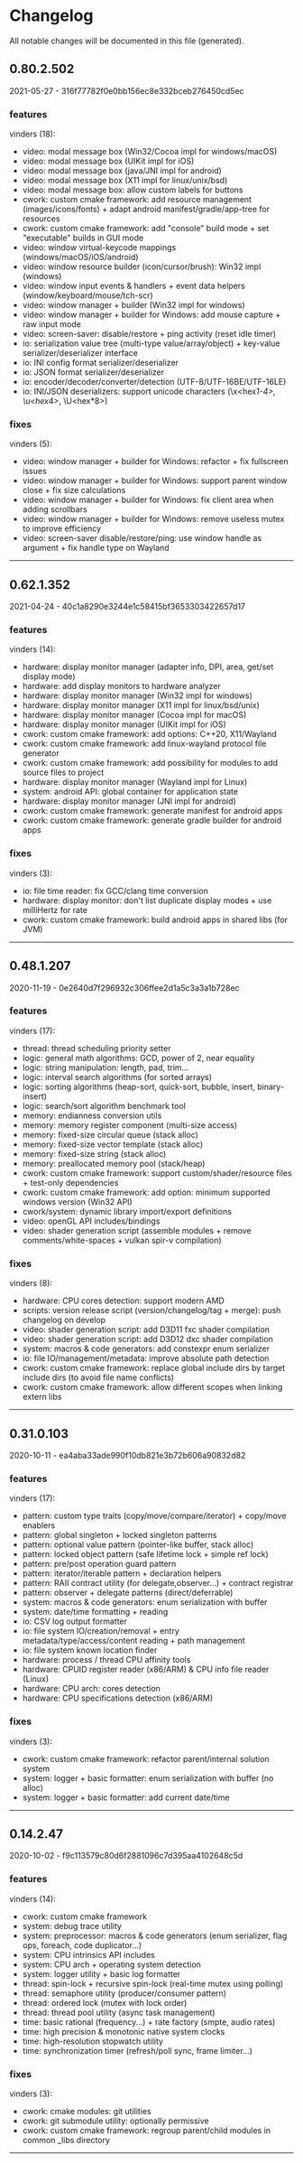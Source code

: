 # Changelog
All notable changes will be documented in this file (generated).

## 0.80.2.502
2021-05-27 - 316f77782f0e0bb156ec8e332bceb276450cd5ec
### features
vinders (18):
* video: modal message box (Win32/Cocoa impl for windows/macOS)
* video: modal message box (UIKit impl for iOS)
* video: modal message box (java/JNI impl for android)
* video: modal message box (X11 impl for linux/unix/bsd)
* video: modal message box: allow custom labels for buttons
* cwork: custom cmake framework: add resource management (images/icons/fonts) + adapt android manifest/gradle/app-tree for resources
* cwork: custom cmake framework: add "console" build mode + set "executable" builds in GUI mode
* video: window virtual-keycode mappings (windows/macOS/iOS/android)
* video: window resource builder (icon/cursor/brush): Win32 impl (windows)
* video: window input events & handlers + event data helpers (window/keyboard/mouse/tch-scr)
* video: window manager + builder (Win32 impl for windows)
* video: window manager + builder for Windows: add mouse capture + raw input mode
* video: screen-saver: disable/restore + ping activity (reset idle timer)
* io: serialization value tree (multi-type value/array/object) + key-value serializer/deserializer interface
* io: INI config format serializer/deserializer
* io: JSON format serializer/deserializer
* io: encoder/decoder/converter/detection (UTF-8/UTF-16BE/UTF-16LE)
* io: INI/JSON deserializers: support unicode characters (\\x<hex*1-4>, \\u<hex*4>, \\U<hex*8>)
### fixes
vinders (5):
* video: window manager + builder for Windows: refactor + fix fullscreen issues
* video: window manager + builder for Windows: support parent window close + fix size calculations
* video: window manager + builder for Windows: fix client area when adding scrollbars
* video: window manager + builder for Windows: remove useless mutex to improve efficiency
* video: screen-saver disable/restore/ping: use window handle as argument + fix handle type on Wayland

---

## 0.62.1.352
2021-04-24 - 40c1a8290e3244e1c58415bf3653303422657d17
### features
vinders (14):
* hardware: display monitor manager (adapter info, DPI, area, get/set display mode)
* hardware: add display monitors to hardware analyzer
* hardware: display monitor manager (Win32 impl for windows)
* hardware: display monitor manager (X11 impl for linux/bsd/unix)
* hardware: display monitor manager (Cocoa impl for macOS)
* hardware: display monitor manager (UIKit impl for iOS)
* cwork: custom cmake framework: add options: C++20, X11/Wayland
* cwork: custom cmake framework: add linux-wayland protocol file generator
* cwork: custom cmake framework: add possibility for modules to add source files to project
* hardware: display monitor manager (Wayland impl for Linux)
* system: android API: global container for application state
* hardware: display monitor manager (JNI impl for android)
* cwork: custom cmake framework: generate manifest for android apps
* cwork: custom cmake framework: generate gradle builder for android apps
### fixes
vinders (3):
* io: file time reader: fix GCC/clang time conversion
* hardware: display monitor: don't list duplicate display modes + use milliHertz for rate
* cwork: custom cmake framework: build android apps in shared libs (for JVM)

---

## 0.48.1.207
2020-11-19 - 0e2640d7f296932c306ffee2d1a5c3a3a1b728ec
### features
vinders (17):
* thread: thread scheduling priority setter
* logic: general math algorithms: GCD, power of 2, near equality
* logic: string manipulation: length, pad, trim...
* logic: interval search algorithms (for sorted arrays)
* logic: sorting algorithms (heap-sort, quick-sort, bubble, insert, binary-insert)
* logic: search/sort algorithm benchmark tool
* memory: endianness conversion utils
* memory: memory register component (multi-size access)
* memory: fixed-size circular queue (stack alloc)
* memory: fixed-size vector template (stack alloc)
* memory: fixed-size string (stack alloc)
* memory: preallocated memory pool (stack/heap)
* cwork: custom cmake framework: support custom/shader/resource files + test-only dependencies
* cwork: custom cmake framework: add option: minimum supported windows version (Win32 API)
* cwork/system: dynamic library import/export definitions
* video: openGL API includes/bindings
* video: shader generation script (assemble modules + remove comments/white-spaces + vulkan spir-v compilation)
### fixes
vinders (8):
* hardware: CPU cores detection: support modern AMD
* scripts: version release script (version/changelog/tag + merge): push changelog on develop
* video: shader generation script: add D3D11 fxc shader compilation
* video: shader generation script: add D3D12 dxc shader compilation
* system: macros & code generators: add constexpr enum serializer
* io: file IO/management/metadata: improve absolute path detection
* cwork: custom cmake framework: replace global include dirs by target include dirs (to avoid file name conflicts)
* cwork: custom cmake framework: allow different scopes when linking extern libs

---

## 0.31.0.103
2020-10-11 - ea4aba33ade990f10db821e3b72b606a90832d82
### features
vinders (17):
* pattern: custom type traits (copy/move/compare/iterator) + copy/move enablers
* pattern: global singleton + locked singleton patterns
* pattern: optional value pattern (pointer-like buffer, stack alloc)
* pattern: locked object pattern (safe lifetime lock + simple ref lock)
* pattern: pre/post operation guard pattern
* pattern: iterator/iterable pattern + declaration helpers
* pattern: RAII contract utility (for delegate,observer...) + contract registrar
* pattern: observer + delegate patterns (direct/deferrable)
* system: macros & code generators: enum serialization with buffer
* system: date/time formatting + reading
* io: CSV log output formatter
* io: file system IO/creation/removal + entry metadata/type/access/content reading + path management
* io: file system known location finder
* hardware: process / thread CPU affinity tools
* hardware: CPUID register reader (x86/ARM) & CPU info file reader (Linux)
* hardware: CPU arch: cores detection
* hardware: CPU specifications detection (x86/ARM)
### fixes
vinders (3):
* cwork: custom cmake framework: refactor parent/internal solution system
* system: logger + basic formatter: enum serialization with buffer (no alloc)
* system: logger + basic formatter: add current date/time

---

## 0.14.2.47
2020-10-02 - f9c113579c80d6f2881096c7d395aa4102648c5d
### features
vinders (14):
* cwork: custom cmake framework
* system: debug trace utility
* system: preprocessor: macros & code generators (enum serializer, flag ops, foreach, code duplicator...)
* system: CPU intrinsics API includes
* system: CPU arch + operating system detection
* system: logger utility + basic log formatter
* thread: spin-lock + recursive spin-lock (real-time mutex using polling)
* thread: semaphore utility (producer/consumer pattern)
* thread: ordered lock (mutex with lock order)
* thread: thread pool utility (async task management)
* time: basic rational (frequency...) + rate factory (smpte, audio rates)
* time: high precision & monotonic native system clocks
* time: high-resolution stopwatch utility
* time: synchronization timer (refresh/poll sync, frame limiter...)
### fixes
vinders (3):
* cwork: cmake modules: git utilities
* cwork: git submodule utility: optionally permissive
* cwork: custom cmake framework: regroup parent/child modules in common _libs directory

---